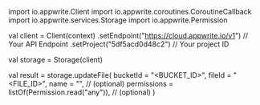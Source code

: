import io.appwrite.Client
import io.appwrite.coroutines.CoroutineCallback
import io.appwrite.services.Storage
import io.appwrite.Permission

val client = Client(context)
    .setEndpoint("https://cloud.appwrite.io/v1") // Your API Endpoint
    .setProject("5df5acd0d48c2") // Your project ID

val storage = Storage(client)

val result = storage.updateFile(
    bucketId = "<BUCKET_ID>", 
    fileId = "<FILE_ID>", 
    name = "<NAME>", // (optional)
    permissions = listOf(Permission.read("any")), // (optional)
)